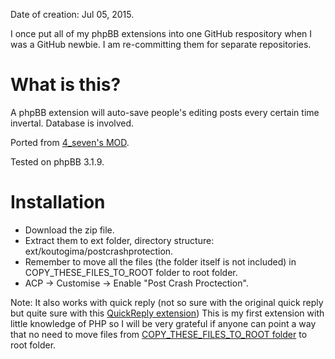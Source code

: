 Date of creation: Jul 05, 2015.

I once put all of my phpBB extensions into one GitHub respository when I was a GitHub newbie. I am re-committing them for separate repositories.

# What is this?

A phpBB extension will auto-save people's editing posts every certain time invertal. Database is involved.

Ported from [4_seven's MOD](https://www.phpbb.com/community/viewtopic.php?f=434&t=2099750).

Tested on phpBB 3.1.9.

# Installation

- Download the zip file.
- Extract them to ext folder, directory structure: ext/koutogima/postcrashprotection.
- Remember to move all the files (the folder itself is not included) in COPY_THESE_FILES_TO_ROOT folder to root folder.
- ACP -> Customise -> Enable "Post Crash Proctection".

Note: It also works with quick reply (not so sure with the original quick reply but quite sure with this [QuickReply extension](https://www.phpbb.com/community/viewtopic.php?f=456&t=2259196))
This is my first extension with little knowledge of PHP so I will be very grateful if anyone can point a way that no need to move files from [COPY_THESE_FILES_TO_ROOT folder](COPY_THESE_FILES_TO_ROOT) to root folder.
